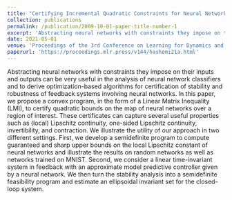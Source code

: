 ```yaml
---
title: "Certifying Incremental Quadratic Constraints for Neural Networks via Convex Optimization"
collection: publications
permalink: /publication/2009-10-01-paper-title-number-1
excerpt: 'Abstracting neural networks with constraints they impose on their inputs and outputs can be very useful in the analysis of neural network classifiers and to derive optimization-based algorithms for certification of stability and robustness of feedback systems involving neural networks. In this paper, we propose a convex program, in the form of a Linear Matrix Inequality (LMI), to certify quadratic bounds on the map of neural networks over a region of interest. These certificates can capture several useful properties such as (local) Lipschitz continuity, one-sided Lipschitz continuity, invertibility, and contraction. We illustrate the utility of our approach in two different settings. First, we develop a semidefinite program to compute guaranteed and sharp upper bounds on the local Lipschitz constant of neural networks and illustrate the results on random networks as well as networks trained on MNIST. Second, we consider a linear time-invariant system in feedback with an approximate model predictive controller given by a neural network. We then turn the stability analysis into a semidefinite feasibility program and estimate an ellipsoidal invariant set for the closed-loop system.'
date: 2021-05-01
venue: 'Proceedings of the 3rd Conference on Learning for Dynamics and Control, PMLR 144:842-853, 2021.'
paperurl: 'https://proceedings.mlr.press/v144/hashemi21a.html'
---
```


Abstracting neural networks with constraints they impose on their inputs and outputs can be very useful in the analysis of neural network classifiers and to derive optimization-based algorithms for certification of stability and robustness of feedback systems involving neural networks. In this paper, we propose a convex program, in the form of a Linear Matrix Inequality (LMI), to certify quadratic bounds on the map of neural networks over a region of interest. These certificates can capture several useful properties such as (local) Lipschitz continuity, one-sided Lipschitz continuity, invertibility, and contraction. We illustrate the utility of our approach in two different settings. First, we develop a semidefinite program to compute guaranteed and sharp upper bounds on the local Lipschitz constant of neural networks and illustrate the results on random networks as well as networks trained on MNIST. Second, we consider a linear time-invariant system in feedback with an approximate model predictive controller given by a neural network. We then turn the stability analysis into a semidefinite feasibility program and estimate an ellipsoidal invariant set for the closed-loop system.
